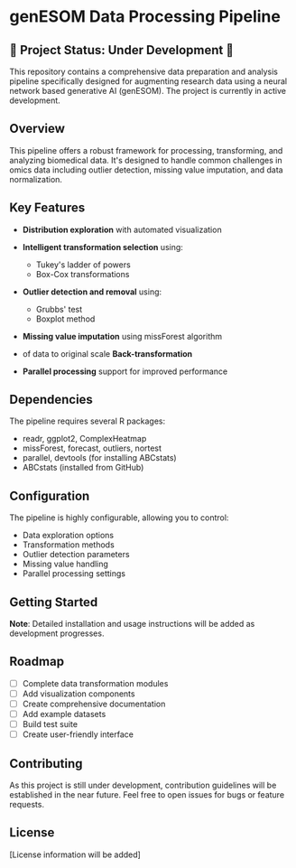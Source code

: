 # genESOM Data Processing Pipeline
## 🚧 Project Status: Under Development 🚧
This repository contains a comprehensive data preparation and analysis pipeline specifically designed for augmenting research data using a neural network based generative AI (genESOM). The project is currently in active development.
## Overview
This pipeline offers a robust framework for processing, transforming, and analyzing biomedical data. It's designed to handle common challenges in omics data including outlier detection, missing value imputation, and data normalization.
## Key Features
- **Distribution exploration** with automated visualization
- **Intelligent transformation selection** using:
    - Tukey's ladder of powers
    - Box-Cox transformations

- **Outlier detection and removal** using:
    - Grubbs' test
    - Boxplot method

- **Missing value imputation** using missForest algorithm
- of data to original scale **Back-transformation**
- **Parallel processing** support for improved performance

## Dependencies
The pipeline requires several R packages:
- readr, ggplot2, ComplexHeatmap
- missForest, forecast, outliers, nortest
- parallel, devtools (for installing ABCstats)
- ABCstats (installed from GitHub)

## Configuration
The pipeline is highly configurable, allowing you to control:
- Data exploration options
- Transformation methods
- Outlier detection parameters
- Missing value handling
- Parallel processing settings

## Getting Started
**Note**: Detailed installation and usage instructions will be added as development progresses.
## Roadmap
- [ ] Complete data transformation modules
- [ ] Add visualization components
- [ ] Create comprehensive documentation
- [ ] Add example datasets
- [ ] Build test suite
- [ ] Create user-friendly interface

## Contributing
As this project is still under development, contribution guidelines will be established in the near future. Feel free to open issues for bugs or feature requests.
## License
[License information will be added]
